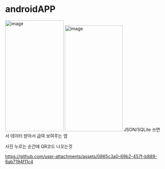 # androidAPP
<img width="188" height="356" alt="image" src="https://github.com/user-attachments/assets/c3033ea9-f0fc-451e-a13a-52a180d904d2" />
<img width="186" height="340" alt="image" src="https://github.com/user-attachments/assets/fb78db78-0517-44b7-b143-5a1c3e9b3ec9" />
JSON/SQLite 쓰면서 데이터 받아서 급여 보여주는 앱



사진 누르는 순간에 QR코드 나오는것

https://github.com/user-attachments/assets/0865c3a0-69b2-457f-b889-6ab7194f11c4

